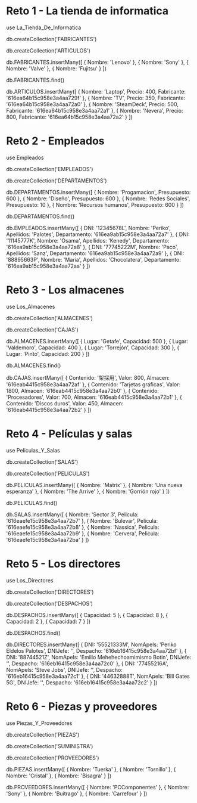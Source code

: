 # Reto 1 - La tienda de informatica

use La_Tienda_De_Informatica

db.createCollection('FABRICANTES')

db.createCollection('ARTICULOS')

db.FABRICANTES.insertMany([
    {
        Nombre: 'Lenovo'
    },
    {
        Nombre: 'Sony'
    },
    {
        Nombre: 'Valve'
    },
    {
        Nombre: 'Fujitsu'
    }
])

db.FABRICANTES.find()

db.ARTICULOS.insertMany([
    {
        Nombre: 'Laptop',
        Precio: 400,
        Fabricante: '616ea64b15c958e3a4aa729f'
    },
    {
        Nombre: 'TV',
        Precio: 350,
        Fabricante: '616ea64b15c958e3a4aa72a0'
    },
    {
        Nombre: 'SteamDeck',
        Precio: 500,
        Fabricante: '616ea64b15c958e3a4aa72a1'
    },
    {
        Nombre: 'Nevera',
        Precio: 800,
        Fabricante: '616ea64b15c958e3a4aa72a2'
    }
])

# Reto 2 - Empleados

use Empleados

db.createCollection('EMPLEADOS')

db.createCollection('DEPARTAMENTOS')

db.DEPARTAMENTOS.insertMany([
    {
        Nombre: 'Progamacion',
        Presupuesto: 600
    },
    {
        Nombre: 'Diseño',
        Presupuesto: 600
    },
    {
        Nombre: 'Redes Sociales',
        Presupuesto: 10
    },
    {
        Nombre: 'Recursos humanos',
        Presupuesto: 600
    }
])

db.DEPARTAMENTOS.find()

db.EMPLEADOS.insertMany([
    {
        DNI: '12345678L',
        Nombre: 'Periko',
        Apellidos: 'Palotes',
        Departamento: '616ea9ab15c958e3a4aa72a7'
    },
    {
        DNI: '11145777K',
        Nombre: 'Osama',
        Apellidos: 'Kenedy',
        Departamento: '616ea9ab15c958e3a4aa72a8'
    },
    {
        DNI: '77745222M',
        Nombre: 'Paco',
        Apellidos: 'Sanz',
        Departamento: '616ea9ab15c958e3a4aa72a9'
    },
    {
        DNI: '88895663P',
        Nombre: 'Maria',
        Apellidos: 'Chocolatera',
        Departamento: '616ea9ab15c958e3a4aa72aa'
    }
])

# Reto 3 - Los almacenes

use Los_Almacenes

db.createCollection('ALMACENES')

db.createCollection('CAJAS')

db.ALMACENES.insertMany([
    {
        Lugar: 'Getafe',
        Capacidad: 500
    },
    {
        Lugar: 'Valdemoro',
        Capacidad: 400
    },
    {
        Lugar: 'Torrejón',
        Capacidad: 300
    },
    {
        Lugar: 'Pinto',
        Capacidad: 200
    }
])

db.ALMACENES.find()

db.CAJAS.insertMany([
    {
        Contenido: '架採用',
        Valor: 800,
        Almacen: '616eab4415c958e3a4aa72af'
    },
    {
        Contenido: 'Tarjetas gráficas',
        Valor: 1800,
        Almacen: '616eab4415c958e3a4aa72b0'
    },
    {
        Contenido: 'Procesadores',
        Valor: 700,
        Almacen: '616eab4415c958e3a4aa72b1'
    },
    {
        Contenido: 'Discos duros',
        Valor: 450,
        Almacen: '616eab4415c958e3a4aa72b2'
    }
])

# Reto 4 - Películas y salas

use Peliculas_Y_Salas

db.createCollection('SALAS')

db.createCollection('PELICULAS')

db.PELICULAS.insertMany([
    {
        Nombre: 'Matrix'
    },
    {
        Nombre: 'Una nueva esperanza'
    },
    {
        Nombre: 'The Arrive'
    },
    {
        Nombre: 'Gorrión rojo'
    }
])

db.PELICULAS.find()

db.SALAS.insertMany([
    {
        Nombre: 'Sector 3',
        Pelicula: '616eaefe15c958e3a4aa72b7'
    },
    {
        Nombre: 'Bulevar',
        Pelicula: '616eaefe15c958e3a4aa72b8'
    },
    {
        Nombre: 'Nassica',
        Pelicula: '616eaefe15c958e3a4aa72b9'
    },
    {
        Nombre: 'Cervera',
        Pelicula: '616eaefe15c958e3a4aa72ba'
    }
])

# Reto 5 - Los directores

use Los_Directores

db.createCollection('DIRECTORES')

db.createCollection('DESPACHOS')

db.DESPACHOS.insertMany([
    {
        Capacidad: 5
    },
    {
        Capacidad: 8
    },
    {
        Capacidad: 2
    },
    {
        Capacidad: 7
    }
])

db.DESPACHOS.find()

db.DIRECTORES.insertMany([
    {
        DNI: '55521333M',
        NomApels: 'Periko Eldelos Palotes',
        DNIJefe: '',
        Despacho: '616eb16415c958e3a4aa72bf'
    },
    {
        DNI: '88744521Z',
        NomApels: 'Emilio Mehehechoamimismo Botin',
        DNIJefe: '',
        Despacho: '616eb16415c958e3a4aa72c0'
    },
    {
        DNI: '77455216A',
        NomApels: 'Steve Jobs',
        DNIJefe: '',
        Despacho: '616eb16415c958e3a4aa72c1'
    },
    {
        DNI: '44632888T',
        NomApels: 'Bill Gates 5G',
        DNIJefe: '',
        Despacho: '616eb16415c958e3a4aa72c2'
    }
])

# Reto 6 - Piezas y proveedores

use Piezas_Y_Proveedores

db.createCollection('PIEZAS')

db.createCollection('SUMINISTRA')

db.createCollection('PROVEEDORES')

db.PIEZAS.insertMany([
    {
        Nombre: 'Tuerka'
    },
    {
        Nombre: 'Tornillo'
    },
    {
        Nombre: 'Cristal'
    },
    {
        Nombre: 'Bisagra'
    }
])

db.PROVEEDORES.insertMany([
    {
        Nombre: 'PCComponentes'
    },
    {
        Nombre: 'Sony'
    },
    {
        Nombre: 'Buitrago'
    },
    {
        Nombre: 'Carrefour'
    }
])








